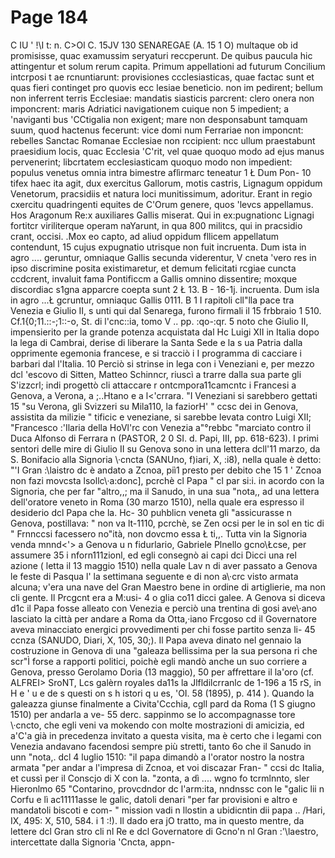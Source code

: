 # Page 184

C IU ' !\I t: n. C>Ol C. 15JV 130 SENAREGAE (A. 15 1 O) multaque ob id promisisse, quac examussim seryaturi reccperunt. De quibus paucula hic attingentur et solum rerum capita. Primum appellationi ad futurum Concilium intcrposi t ae rcnuntiarunt: provisiones ccclesiasticas, quae factac sunt et quas fieri continget pro quovis ecc lesiae benetìcio. non im pedirent; bellum non inferrent terris Ecclesiae: mandatis siasticis parcrent: clero onera non imponcrent: maris Adriatici navigationem cuique non 5 impedient; a 'naviganti bus \'CCtigalia non exigent; mare non desponsabunt tamquam suum, quod hactenus fecerunt: vice domi num Ferrariae non imponcnt: rebelles Sanctac Romanae Ecclesiae non rccipient: ncc ullum praestabunt praesidium locis, quac Ecclesia \'C'rit, vel quae quoquo modo ad ejus manus pervenerint; libcrtatem ecclesiasticam quoquo modo non impedient: populus venetus omnia intra bimestre aflìrmarc teneatur 1 Ł Dum Pon- 10 tifex haec ita agit, dux exercitus Gallorum, motis castris, Lignagum oppidum Venetorum, pracsidiis et natura loci munitissimum, adoritur. Erant in regio cxercitu quadringenti equites de C'Orum genere, quos 'levcs appellamus. Hos Aragonum Re:x auxiliares Gallis miserat. Qui in ex:pugnationc Lignagi fortitcr viriliterque operam naYarunt, in qua 800 militcs, qui in pracsidio crant, occisi. .Mox eo capto, ad aliud oppidum fllicem appellatum contendunt, 15 cujus expugnatio utrisque non fuit incruenta. Dum ista in agro .... geruntur, omniaque Gallis secunda viderentur, V cneta 'vero res in ipso discrimine posita existimaretur, et demum felicitati rcgiae cuncta ccdcrent, invaluit fama Pontificcm a Gallis omnino dissentire; moxque discordiac s1gna apparcre coepta sunt 2 Ł 13. B - 16-1j. incruenta. Dum isla in agro ...Ł gcruntur, omniaquc Gallis 0111. B 1 I rapitoli cll"lla pace tra Venezia e Giulio II, s unti qui dal Senarega, furono firmali il 15 frbbraio 1 510. Cf.1{0;11.\::-;1::-o, St. di l'cnc::ia, tomo V .. pp. :qo-:qr. 5 noto che Giulio II, impensierito per la grande potenza acquistata dal Hc Luigi XII in Italia dopo la lega di Cambrai, derise di liberare la Santa Sede e la s ua Patria dalla opprimente egemonia francese, e si tracciò i I programma di cacciare i barbari dal l'Italia. 10 Perciò si strinse in lega con i Veneziani e, per mezzo dcl \'escovo di Sitten, Matteo Schinncr, riuscì a trarre dalla sua parte gli S\'izzcrl; indi progettò cli attaccare r ontcmpora11camcntc i Francesi a Genova, a Verona, a ;..Htano e a l<'crrara. "I Veneziani si sarebbero gettati 15 "su Verona, gli Svizzeri su Mila110, la faziorH' " ccsc dei in Genova, assistita da milizie " tificic e veneziane, si sarebbe levata contro Luigi XII; "Francesco :'Ilaria della HoVl'rc con Venezia a"°rebbc "marciato contro il Duca Alfonso di Ferrara n (PASTOR, 2 0 SI. d. Papi, III, pp. 618-623). I primi sentori delle mire di Giulio II su Genova sono in una lettera dcll'11 marzo, da S. Bonifacio alla Signoria \·cncta (SANUno, f)iari, X, :i8), nella quale è detto: "'I Gran :\laistro dc è andato a Zcnoa, piì1 presto per debito che 15 1 ' Zcnoa non fazi movcsta lsollc\·a:donc], pcrchè cl Papa " cl par si:i. in acordo con la Signoria, che per far "altro,,; ma il Sanudo, in una sua "nota,, ad una lettera dell'oratore veneto in Roma (30 marzo 1510), nella quale era espresso il desiderio dcl Papa che la. Hc- 30 puhblicn veneta gli "assicurasse n Genova, postillava: " non va lt-1110, pcrchè, se Zen ocsi per le in sol en tic di " Frnnccsi facessero no\"ità, non dovcmo essa Ł ti,,. Tutta vin la Signoria venda mnnd<'> a Genova u n fidurlario, Gabriele Plnello gcno\Łcse, per assumere 35 i nforn111zionl, ed egli consegnò ai capi dci Dicci una rel azione ( letta il 13 maggio 1510) nella quale Lav n di aver passato a Genova le feste di Pasqua l' la settimana seguente e di non a\·crc visto armata alcuna; v'era una nave del Gran Maestro bene in ordine di artiglierie, ma non cli gente. Il Prcgcnt era a M:usi- 4 o glia co11 dicci galee. A Genova si diceva d1c il Papa fosse alleato con Venezia e perciò una trentina di gosi ave\·ano lasciato la città per andare a Roma da Otta,·iano Frcgoso cd il Governatore aveva minacciato energici provvedimenti per chi fosse partito senza li- 45 ccnza (SANUDO, Diari, X, 105, 30;). Il Papa aveva dinato nel gennaio la costruzione in Genova di una "galeaza bellissima per la sua persona ri che scr\"Ì forse a rapporti politici, poichè egli mandò anche un suo corriere a Genova, presso Gerolamo Doria (13 maggio), 50 per affrettare il la\'oro (cf. ALFREI> SroNT, Lcs galèrn royales da11s la Jlfldilcrranlc de 1-196 a 15 rS, in H e \' u e de s questi on s h istori q u es, \'OI. 58 (1895), p. 414 ). Quando la galeazza giunse finalmente a Civita\'Ccchia, cgll pard da Roma (1 S giugno 1510) per andarla a ve- 55 derc. sappinmo se lo accompagnasse tore \·cncto, che egli veni va mokendo con molte mostrazioni di amicizia, ed a\'C\'a già in precedenza invitato a questa visita, ma è certo che i legami con Venezia andavano facendosi sempre più stretti, tanto 6o che il Sanudo in unn "nota,. dcl 4 luglio 1510: "il papa dimandò a l'orator nostro la nostra armata "per andar a l'impresa di Zcnoa, et voi discazar Fran- " ccsi dc Italia, et cussì per il Conscjo di X con la. "zonta, a dì .... wgno fo tcrmlnnto, sler Hieronlmo 65 "Contarino, provcdndor dc l'arm:ita, nndnssc con le "galic lii n Corfu e lì ac11111asse le galic, datoli denari "per far provisioni e altro e mandatoli biscoti e com- " mission vadi n llostin a ubidicntin dii papa .. /Hari, IX, 495: X, 510, 584. i 1 :!). Il dado era jO tratto, ma in questo mentre, da lettere dcl Gran stro cli nl Re e dcl Governatore di Gcno\'n nl Gran :'\laestro, intercettate dalla Signoria \'Cncta, appn-